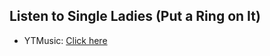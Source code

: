 ## Listen to Single Ladies (Put a Ring on It)
- YTMusic: [Click here](https://music.youtube.com/watch?v=UyUjgeYrvdo)